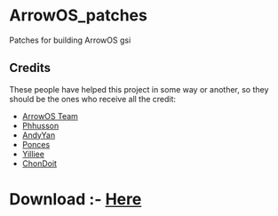 # ArrowOS_patches
Patches for building ArrowOS gsi

## Credits
These people have helped this project in some way or another, so they should be the ones who receive all the credit:
- [ArrowOS Team](https://github.com/ArrowOS)
- [Phhusson](https://github.com/phhusson)
- [AndyYan](https://github.com/AndyCGYan)
- [Ponces](https://github.com/ponces)
- [Yilliee](https://github.com/Yilliee)
- [ChonDoit](https://github.com/ChonDoit)


# Download :- [Here](https://sourceforge.net/projects/gsi-projects/files/A12.1/ArrowOS-12.1/19102022/)
